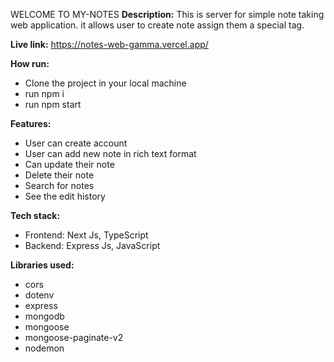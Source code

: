 WELCOME TO MY-NOTES
**Description:** This is server for simple note taking web application. it allows user to create note assign them a special tag.

**Live link:** https://notes-web-gamma.vercel.app/

**How run:**

- Clone the project in your local machine
- run npm i
- run npm start

**Features:**

- User can create account
- User can add new note in rich text format
- Can update their note
- Delete their note
- Search for notes
- See the edit history

**Tech stack:**

- Frontend: Next Js, TypeScript
- Backend: Express Js, JavaScript

**Libraries used:**

- cors
- dotenv
- express
- mongodb
- mongoose
- mongoose-paginate-v2
- nodemon
